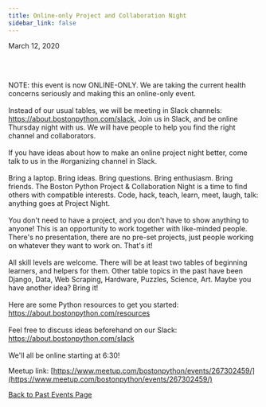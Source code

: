 ```yaml
---
title: Online-only Project and Collaboration Night
sidebar_link: false
---
```


March 12, 2020



<p><br/><br/></p>

<p>NOTE: this event is now ONLINE-ONLY. We are taking the current health concerns seriously and making this an online-only event.<br/><br/>Instead of our usual tables, we will be meeting in Slack channels: <a class="link" href="https://about.bostonpython.com/slack." rel="nofollow ugc" target="_blank" title="https://about.bostonpython.com/slack.">https://about.bostonpython.com/slack.</a> Join us in Slack, and be online Thursday night with us. We will have people to help you find the right channel and collaborators.<br/><br/>If you have ideas about how to make an online project night better, come talk to us in the #organizing channel in Slack.<br/><br/>Bring a laptop. Bring ideas. Bring questions. Bring enthusiasm. Bring friends. The Boston Python Project &amp; Collaboration Night is a time to find others with compatible interests. Code, hack, teach, learn, meet, laugh, talk: anything goes at Project Night.<br/><br/>You don't need to have a project, and you don't have to show anything to anyone! This is an opportunity to work together with like-minded people. There's no presentation, there are no pre-set projects, just people working on whatever they want to work on. That's it!<br/><br/>All skill levels are welcome. There will be at least two tables of beginning learners, and helpers for them. Other table topics in the past have been Django, Data, Web Scraping, Hardware, Puzzles, Science, Art. Maybe you have another idea? Bring it!<br/><br/>Here are some Python resources to get you started: <a class="link" href="https://about.bostonpython.com/resources" rel="nofollow ugc" target="_blank" title="https://about.bostonpython.com/resources">https://about.bostonpython.com/resources</a><br/><br/>Feel free to discuss ideas beforehand on our Slack: <a class="link" href="https://about.bostonpython.com/slack" rel="nofollow ugc" target="_blank" title="https://about.bostonpython.com/slack">https://about.bostonpython.com/slack</a><br/><br/>We'll all be online starting at 6:30!</p>


Meetup link: [https://www.meetup.com/bostonpython/events/267302459/](https://www.meetup.com/bostonpython/events/267302459/)

[Back to Past Events Page](index.md)